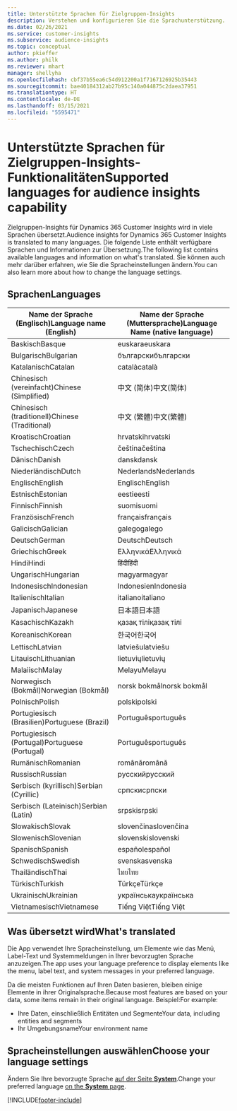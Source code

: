 ```yaml
---
title: Unterstützte Sprachen für Zielgruppen-Insights
description: Verstehen und konfigurieren Sie die Sprachunterstützung.
ms.date: 02/26/2021
ms.service: customer-insights
ms.subservice: audience-insights
ms.topic: conceptual
author: pkieffer
ms.author: philk
ms.reviewer: mhart
manager: shellyha
ms.openlocfilehash: cbf37b55ea6c54d912200a1f7167126925b35443
ms.sourcegitcommit: bae40184312ab27b95c140a044875c2daea37951
ms.translationtype: HT
ms.contentlocale: de-DE
ms.lasthandoff: 03/15/2021
ms.locfileid: "5595471"
---
```

# <a name="supported-languages-for-audience-insights-capability"></a><span data-ttu-id="43481-103">Unterstützte Sprachen für Zielgruppen-Insights-Funktionalitäten</span><span class="sxs-lookup"><span data-stu-id="43481-103">Supported languages for audience insights capability</span></span>

<span data-ttu-id="43481-104">Zielgruppen-Insights für Dynamics 365 Customer Insights wird in viele Sprachen übersetzt.</span><span class="sxs-lookup"><span data-stu-id="43481-104">Audience insights for Dynamics 365 Customer Insights is translated to many languages.</span></span> <span data-ttu-id="43481-105">Die folgende Liste enthält verfügbare Sprachen und Informationen zur Übersetzung.</span><span class="sxs-lookup"><span data-stu-id="43481-105">The following list contains available languages and information on what's translated.</span></span> <span data-ttu-id="43481-106">Sie können auch mehr darüber erfahren, wie Sie die Spracheinstellungen ändern.</span><span class="sxs-lookup"><span data-stu-id="43481-106">You can also learn more about how to change the language settings.</span></span> 

## <a name="languages"></a><span data-ttu-id="43481-107">Sprachen</span><span class="sxs-lookup"><span data-stu-id="43481-107">Languages</span></span>

| <span data-ttu-id="43481-108">Name der Sprache (Englisch)</span><span class="sxs-lookup"><span data-stu-id="43481-108">Language name (English)</span></span>|  <span data-ttu-id="43481-109">Name der Sprache (Muttersprache)</span><span class="sxs-lookup"><span data-stu-id="43481-109">Language Name (native language)</span></span> |
| ------------- | ------------- |
| <span data-ttu-id="43481-110">Baskisch</span><span class="sxs-lookup"><span data-stu-id="43481-110">Basque</span></span> | <span data-ttu-id="43481-111">euskara</span><span class="sxs-lookup"><span data-stu-id="43481-111">euskara</span></span> |
| <span data-ttu-id="43481-112">Bulgarisch</span><span class="sxs-lookup"><span data-stu-id="43481-112">Bulgarian</span></span> | <span data-ttu-id="43481-113">български</span><span class="sxs-lookup"><span data-stu-id="43481-113">български</span></span> |
| <span data-ttu-id="43481-114">Katalanisch</span><span class="sxs-lookup"><span data-stu-id="43481-114">Catalan</span></span> | <span data-ttu-id="43481-115">català</span><span class="sxs-lookup"><span data-stu-id="43481-115">català</span></span> |
| <span data-ttu-id="43481-116">Chinesisch (vereinfacht)</span><span class="sxs-lookup"><span data-stu-id="43481-116">Chinese (Simplified)</span></span> | <span data-ttu-id="43481-117">中文 (简体)</span><span class="sxs-lookup"><span data-stu-id="43481-117">中文(简体)</span></span> |
| <span data-ttu-id="43481-118">Chinesisch (traditionell)</span><span class="sxs-lookup"><span data-stu-id="43481-118">Chinese (Traditional)</span></span> | <span data-ttu-id="43481-119">中文 (繁體)</span><span class="sxs-lookup"><span data-stu-id="43481-119">中文(繁體)</span></span> |
| <span data-ttu-id="43481-120">Kroatisch</span><span class="sxs-lookup"><span data-stu-id="43481-120">Croatian</span></span> | <span data-ttu-id="43481-121">hrvatski</span><span class="sxs-lookup"><span data-stu-id="43481-121">hrvatski</span></span> |
| <span data-ttu-id="43481-122">Tschechisch</span><span class="sxs-lookup"><span data-stu-id="43481-122">Czech</span></span> | <span data-ttu-id="43481-123">čeština</span><span class="sxs-lookup"><span data-stu-id="43481-123">čeština</span></span> |
| <span data-ttu-id="43481-124">Dänisch</span><span class="sxs-lookup"><span data-stu-id="43481-124">Danish</span></span> | <span data-ttu-id="43481-125">dansk</span><span class="sxs-lookup"><span data-stu-id="43481-125">dansk</span></span> |
| <span data-ttu-id="43481-126">Niederländisch</span><span class="sxs-lookup"><span data-stu-id="43481-126">Dutch</span></span> | <span data-ttu-id="43481-127">Nederlands</span><span class="sxs-lookup"><span data-stu-id="43481-127">Nederlands</span></span> |
| <span data-ttu-id="43481-128">Englisch</span><span class="sxs-lookup"><span data-stu-id="43481-128">English</span></span> | <span data-ttu-id="43481-129">Englisch</span><span class="sxs-lookup"><span data-stu-id="43481-129">English</span></span> |
| <span data-ttu-id="43481-130">Estnisch</span><span class="sxs-lookup"><span data-stu-id="43481-130">Estonian</span></span> | <span data-ttu-id="43481-131">eesti</span><span class="sxs-lookup"><span data-stu-id="43481-131">eesti</span></span> |
| <span data-ttu-id="43481-132">Finnisch</span><span class="sxs-lookup"><span data-stu-id="43481-132">Finnish</span></span> | <span data-ttu-id="43481-133">suomi</span><span class="sxs-lookup"><span data-stu-id="43481-133">suomi</span></span> |
| <span data-ttu-id="43481-134">Französisch</span><span class="sxs-lookup"><span data-stu-id="43481-134">French</span></span> | <span data-ttu-id="43481-135">français</span><span class="sxs-lookup"><span data-stu-id="43481-135">français</span></span> |
| <span data-ttu-id="43481-136">Galicisch</span><span class="sxs-lookup"><span data-stu-id="43481-136">Galician</span></span> | <span data-ttu-id="43481-137">galego</span><span class="sxs-lookup"><span data-stu-id="43481-137">galego</span></span> |
| <span data-ttu-id="43481-138">Deutsch</span><span class="sxs-lookup"><span data-stu-id="43481-138">German</span></span> | <span data-ttu-id="43481-139">Deutsch</span><span class="sxs-lookup"><span data-stu-id="43481-139">Deutsch</span></span> |
| <span data-ttu-id="43481-140">Griechisch</span><span class="sxs-lookup"><span data-stu-id="43481-140">Greek</span></span> | <span data-ttu-id="43481-141">Ελληνικά</span><span class="sxs-lookup"><span data-stu-id="43481-141">Ελληνικά</span></span> |
| <span data-ttu-id="43481-142">Hindi</span><span class="sxs-lookup"><span data-stu-id="43481-142">Hindi</span></span> | <span data-ttu-id="43481-143">हिंदी</span><span class="sxs-lookup"><span data-stu-id="43481-143">हिंदी</span></span> |
| <span data-ttu-id="43481-144">Ungarisch</span><span class="sxs-lookup"><span data-stu-id="43481-144">Hungarian</span></span> | <span data-ttu-id="43481-145">magyar</span><span class="sxs-lookup"><span data-stu-id="43481-145">magyar</span></span> |
| <span data-ttu-id="43481-146">Indonesisch</span><span class="sxs-lookup"><span data-stu-id="43481-146">Indonesian</span></span> | <span data-ttu-id="43481-147">Indonesien</span><span class="sxs-lookup"><span data-stu-id="43481-147">Indonesia</span></span> |
| <span data-ttu-id="43481-148">Italienisch</span><span class="sxs-lookup"><span data-stu-id="43481-148">Italian</span></span> | <span data-ttu-id="43481-149">italiano</span><span class="sxs-lookup"><span data-stu-id="43481-149">italiano</span></span> |
| <span data-ttu-id="43481-150">Japanisch</span><span class="sxs-lookup"><span data-stu-id="43481-150">Japanese</span></span> | <span data-ttu-id="43481-151">日本語</span><span class="sxs-lookup"><span data-stu-id="43481-151">日本語</span></span> |
| <span data-ttu-id="43481-152">Kasachisch</span><span class="sxs-lookup"><span data-stu-id="43481-152">Kazakh</span></span> | <span data-ttu-id="43481-153">қазақ тілі</span><span class="sxs-lookup"><span data-stu-id="43481-153">қазақ тілі</span></span> |
| <span data-ttu-id="43481-154">Koreanisch</span><span class="sxs-lookup"><span data-stu-id="43481-154">Korean</span></span> | <span data-ttu-id="43481-155">한국어</span><span class="sxs-lookup"><span data-stu-id="43481-155">한국어</span></span> |
| <span data-ttu-id="43481-156">Lettisch</span><span class="sxs-lookup"><span data-stu-id="43481-156">Latvian</span></span> | <span data-ttu-id="43481-157">latviešu</span><span class="sxs-lookup"><span data-stu-id="43481-157">latviešu</span></span> |
| <span data-ttu-id="43481-158">Litauisch</span><span class="sxs-lookup"><span data-stu-id="43481-158">Lithuanian</span></span> | <span data-ttu-id="43481-159">lietuvių</span><span class="sxs-lookup"><span data-stu-id="43481-159">lietuvių</span></span> |
| <span data-ttu-id="43481-160">Malaiisch</span><span class="sxs-lookup"><span data-stu-id="43481-160">Malay</span></span> | <span data-ttu-id="43481-161">Melayu</span><span class="sxs-lookup"><span data-stu-id="43481-161">Melayu</span></span> |
| <span data-ttu-id="43481-162">Norwegisch (Bokmål)</span><span class="sxs-lookup"><span data-stu-id="43481-162">Norwegian (Bokmål)</span></span> | <span data-ttu-id="43481-163">norsk bokmål</span><span class="sxs-lookup"><span data-stu-id="43481-163">norsk bokmål</span></span> |
| <span data-ttu-id="43481-164">Polnisch</span><span class="sxs-lookup"><span data-stu-id="43481-164">Polish</span></span> | <span data-ttu-id="43481-165">polski</span><span class="sxs-lookup"><span data-stu-id="43481-165">polski</span></span> |
| <span data-ttu-id="43481-166">Portugiesisch (Brasilien)</span><span class="sxs-lookup"><span data-stu-id="43481-166">Portuguese (Brazil)</span></span> | <span data-ttu-id="43481-167">Português</span><span class="sxs-lookup"><span data-stu-id="43481-167">português</span></span> |
| <span data-ttu-id="43481-168">Portugiesisch (Portugal)</span><span class="sxs-lookup"><span data-stu-id="43481-168">Portuguese (Portugal)</span></span> | <span data-ttu-id="43481-169">Português</span><span class="sxs-lookup"><span data-stu-id="43481-169">português</span></span> |
| <span data-ttu-id="43481-170">Rumänisch</span><span class="sxs-lookup"><span data-stu-id="43481-170">Romanian</span></span> | <span data-ttu-id="43481-171">română</span><span class="sxs-lookup"><span data-stu-id="43481-171">română</span></span> |
| <span data-ttu-id="43481-172">Russisch</span><span class="sxs-lookup"><span data-stu-id="43481-172">Russian</span></span> | <span data-ttu-id="43481-173">pусский</span><span class="sxs-lookup"><span data-stu-id="43481-173">pусский</span></span> |
| <span data-ttu-id="43481-174">Serbisch (kyrillisch)</span><span class="sxs-lookup"><span data-stu-id="43481-174">Serbian (Cyrillic)</span></span> | <span data-ttu-id="43481-175">српски</span><span class="sxs-lookup"><span data-stu-id="43481-175">српски</span></span> |
| <span data-ttu-id="43481-176">Serbisch (Lateinisch)</span><span class="sxs-lookup"><span data-stu-id="43481-176">Serbian (Latin)</span></span> | <span data-ttu-id="43481-177">srpski</span><span class="sxs-lookup"><span data-stu-id="43481-177">srpski</span></span> |
| <span data-ttu-id="43481-178">Slowakisch</span><span class="sxs-lookup"><span data-stu-id="43481-178">Slovak</span></span> | <span data-ttu-id="43481-179">slovenčina</span><span class="sxs-lookup"><span data-stu-id="43481-179">slovenčina</span></span> |
| <span data-ttu-id="43481-180">Slowenisch</span><span class="sxs-lookup"><span data-stu-id="43481-180">Slovenian</span></span> | <span data-ttu-id="43481-181">slovenski</span><span class="sxs-lookup"><span data-stu-id="43481-181">slovenski</span></span> |
| <span data-ttu-id="43481-182">Spanisch</span><span class="sxs-lookup"><span data-stu-id="43481-182">Spanish</span></span> | <span data-ttu-id="43481-183">español</span><span class="sxs-lookup"><span data-stu-id="43481-183">español</span></span> |
| <span data-ttu-id="43481-184">Schwedisch</span><span class="sxs-lookup"><span data-stu-id="43481-184">Swedish</span></span> | <span data-ttu-id="43481-185">svenska</span><span class="sxs-lookup"><span data-stu-id="43481-185">svenska</span></span> |
| <span data-ttu-id="43481-186">Thailändisch</span><span class="sxs-lookup"><span data-stu-id="43481-186">Thai</span></span> | <span data-ttu-id="43481-187">ไทย</span><span class="sxs-lookup"><span data-stu-id="43481-187">ไทย</span></span> |
| <span data-ttu-id="43481-188">Türkisch</span><span class="sxs-lookup"><span data-stu-id="43481-188">Turkish</span></span> | <span data-ttu-id="43481-189">Türkçe</span><span class="sxs-lookup"><span data-stu-id="43481-189">Türkçe</span></span> |
| <span data-ttu-id="43481-190">Ukrainisch</span><span class="sxs-lookup"><span data-stu-id="43481-190">Ukrainian</span></span> | <span data-ttu-id="43481-191">українська</span><span class="sxs-lookup"><span data-stu-id="43481-191">українська</span></span> |
| <span data-ttu-id="43481-192">Vietnamesisch</span><span class="sxs-lookup"><span data-stu-id="43481-192">Vietnamese</span></span> | <span data-ttu-id="43481-193">Tiếng Việt</span><span class="sxs-lookup"><span data-stu-id="43481-193">Tiếng Việt</span></span> |

## <a name="whats-translated"></a><span data-ttu-id="43481-194">Was übersetzt wird</span><span class="sxs-lookup"><span data-stu-id="43481-194">What's translated</span></span>

<span data-ttu-id="43481-195">Die App verwendet Ihre Spracheinstellung, um Elemente wie das Menü, Label-Text und Systemmeldungen in Ihrer bevorzugten Sprache anzuzeigen.</span><span class="sxs-lookup"><span data-stu-id="43481-195">The app uses your language preference to display elements like the menu, label text, and system messages in your preferred language.</span></span>

<span data-ttu-id="43481-196">Da die meisten Funktionen auf Ihren Daten basieren, bleiben einige Elemente in ihrer Originalsprache.</span><span class="sxs-lookup"><span data-stu-id="43481-196">Because most features are based on your data, some items remain in their original language.</span></span> <span data-ttu-id="43481-197">Beispiel:</span><span class="sxs-lookup"><span data-stu-id="43481-197">For example:</span></span>

- <span data-ttu-id="43481-198">Ihre Daten, einschließlich Entitäten und Segmente</span><span class="sxs-lookup"><span data-stu-id="43481-198">Your data, including entities and segments</span></span>
- <span data-ttu-id="43481-199">Ihr Umgebungsname</span><span class="sxs-lookup"><span data-stu-id="43481-199">Your environment name</span></span>

## <a name="choose-your-language-settings"></a><span data-ttu-id="43481-200">Spracheinstellungen auswählen</span><span class="sxs-lookup"><span data-stu-id="43481-200">Choose your language settings</span></span>  

<span data-ttu-id="43481-201">Ändern Sie Ihre bevorzugte Sprache [auf der Seite **System**](system.md).</span><span class="sxs-lookup"><span data-stu-id="43481-201">Change your preferred language [on the **System** page](system.md).</span></span>


[!INCLUDE[footer-include](../includes/footer-banner.md)]
